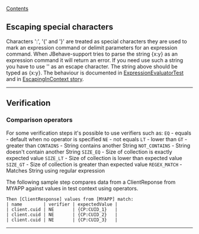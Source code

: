 [Contents](../README.md)

## Escaping special characters

Characters ':', '{' and '}' are treated as special characters they are used to mark an expression command or delimit parameters for an expression command.
When JBehave-support tries to parse the string {x:y} as an expression command it will return an error.
If you need use such a string you have to use '\' as an escape character. The string above should be typed as \{x\:y\}.
The behaviour is documented in [ExpressionEvaluatorTest](../src/test/groovy/org/jbehavesupport/core/expression/ExpressionEvaluatorTest.groovy)
and in [EscapingInContext story](../src/test/groovy/org/jbehavesupport/test/sample/EscapingInContext.story).


---


## Verification

### Comparison operators

For some verification steps it's possible to use verifiers such as:
`EQ` - equals - default when no operator is specified
`NE` - not equals
`LT` - lower than
`GT` - greater than
`CONTAINS` - String contains another String
`NOT_CONTAINS` - String doesn't contain another String
`SIZE_EQ` - Size of collection is exactly expected value
`SIZE_LT` - Size of collection is lower than expected value
`SIZE_GT` - Size of collection is greater than expected value
`REGEX_MATCH` - Matches String using regular expression

The following sample step compares data from a ClientReponse from MYAPP against values in test context using operators.

```
Then [ClientResponse] values from [MYAPP] match:
| name        | verifier | expectedValue |
| client.cuid | NE       | {CP:CUID_1}   |
| client.cuid | NE       | {CP:CUID_2}   |
| client.cuid | NE       | {CP:CUID_3}   |
```

---
